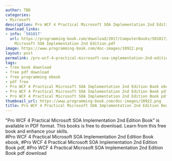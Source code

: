 ```yaml
---
author: TBD
categories:
- Microsoft
description: Pro WCF 4 Practical Microsoft SOA Implementation 2nd Edition Book
download_links:
- info: '501017'
  url: https://programming-book.com/download/2017/ComputerBooks/501017/Pro WCF 4 Practical
    Microsoft SOA Implementation 2nd Edition.pdf
image: https://www.programming-book.com/doc-images/10922.png
layout: post
permalink: /pro-wcf-4-practical-microsoft-soa-implementation-2nd-edition-book.html
tags:
- free book download
- free pdf download
- free programming ebook
- pdf free
- Pro WCF 4 Practical Microsoft SOA Implementation 2nd Edition Book ebook
- Pro WCF 4 Practical Microsoft SOA Implementation 2nd Edition Book pdf
- Pro WCF 4 Practical Microsoft SOA Implementation 2nd Edition Book pdf download
thumbnail_url: https://www.programming-book.com/doc-images/10922.png
title: Pro WCF 4 Practical Microsoft SOA Implementation 2nd Edition Book
---
```


 
<div class="item-desc text-justify">
  "Pro WCF 4 Practical Microsoft SOA Implementation 2nd Edition Book" is available in PDF format. This books is free to download. Learn from this free book and enhance your skills.
  <br>
  #Pro WCF 4 Practical Microsoft SOA Implementation 2nd Edition Book ebook, #Pro WCF 4 Practical Microsoft SOA Implementation 2nd Edition Book pdf, #Pro WCF 4 Practical Microsoft SOA Implementation 2nd Edition Book pdf download
</div>